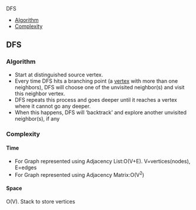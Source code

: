 DFS
- [Algorithm](#a)
- [Complexity](#c)


## DFS
<a name=a></a>
### Algorithm
- Start at distinguished source vertex.
- Every time DFS hits a branching point (a [vertex](/DS_Questions/Data_Structures/Graphs/) with more than one neighbors), DFS will choose one of the unvisited neighbor(s) and visit this neighbor vertex.
- DFS repeats this process and goes deeper until it reaches a vertex where it cannot go any deeper.
- When this happens, DFS will ‘backtrack’ and explore another unvisited neighbor(s), if any

<a name=c></a>
### Complexity
#### Time
- For Graph represented using Adjacency List:O(V+E). V=vertices(nodes), E=edges
- For Graph represented using Adjacency Matrix:O(V<sup>2</sup>)
#### Space
O(V). Stack to store vertices
